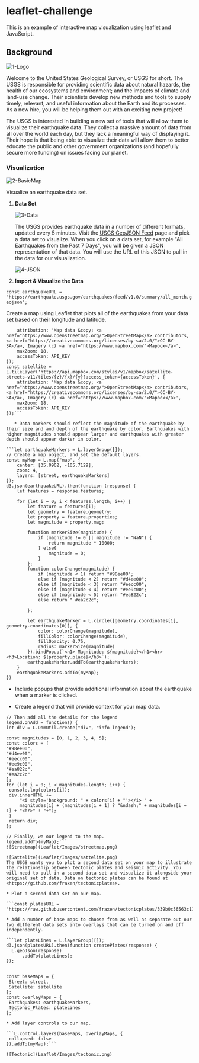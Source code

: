 # leaflet-challenge
This is an example of interactive map visualization using leaflet and JavaScript.


## Background

![1-Logo](Leaflet/Images/1-Logo.png)

Welcome to the United States Geological Survey, or USGS for short. The USGS is responsible for providing scientific data about natural hazards, the health of our ecosystems and environment; and the impacts of climate and land-use change. Their scientists develop new methods and tools to supply timely, relevant, and useful information about the Earth and its processes. As a new hire, you will be helping them out with an exciting new project!

The USGS is interested in building a new set of tools that will allow them to visualize their earthquake data. They collect a massive amount of data from all over the world each day, but they lack a meaningful way of displaying it. Their hope is that being able to visualize their data will allow them to better educate the public and other government organizations (and hopefully secure more funding) on issues facing our planet.


### Visualization

![2-BasicMap](Leaflet/Images/2-BasicMap.png)

Visualize an earthquake data set.

1. **Data Set**

   ![3-Data](Leaflet/Images/3-Data.png)

   The USGS provides earthquake data in a number of different formats, updated every 5 minutes. Visit the [USGS GeoJSON Feed](http://earthquake.usgs.gov/earthquakes/feed/v1.0/geojson.php) page and pick a data set to visualize. When you click on a data set, for example "All Earthquakes from the Past 7 Days", you will be given a JSON representation of that data. You will use the URL of this JSON to pull in the data for our visualization.

   ![4-JSON](Leaflet/Images/4-JSON.png)

2. **Import & Visualize the Data**

```const earthquakeURL = "https://earthquake.usgs.gov/earthquakes/feed/v1.0/summary/all_month.geojson";```

   Create a map using Leaflet that plots all of the earthquakes from your data set based on their longitude and latitude.
   
```const street= L.tileLayer('https://api.mapbox.com/styles/v1/mapbox/streets-v11/tiles/{z}/{x}/{y}?access_token={accessToken}', {
    attribution: 'Map data &copy; <a href="https://www.openstreetmap.org/">OpenStreetMap</a> contributors, <a href="https://creativecommons.org/licenses/by-sa/2.0/">CC-BY-SA</a>, Imagery (c) <a href="https://www.mapbox.com/">Mapbox</a>',
    maxZoom: 18,
    accessToken: API_KEY
});
const satellite = L.tileLayer('https://api.mapbox.com/styles/v1/mapbox/satellite-streets-v11/tiles/{z}/{x}/{y}?access_token={accessToken}', {
    attribution: 'Map data &copy; <a href="https://www.openstreetmap.org/">OpenStreetMap</a> contributors, <a href="https://creativecommons.org/licenses/by-sa/2.0/">CC-BY-SA</a>, Imagery (c) <a href="https://www.mapbox.com/">Mapbox</a>',
    maxZoom: 18,
    accessToken: API_KEY
});```

   * Data markers should reflect the magnitude of the earthquake by their size and and depth of the earthquake by color. Earthquakes with higher magnitudes should appear larger and earthquakes with greater depth should appear darker in color.

```let earthquakeMarkers = L.layerGroup([]);
// Create a map object, and set the default layers.
const myMap = L.map("map", {
    center: [35.0902, -105.7129],
    zoom: 4,
    layers: [street, earthquakeMarkers]
});
d3.json(earthquakeURL).then(function (response) {
    let features = response.features;

    for (let i = 0; i < features.length; i++) {
        let feature = features[i];
        let geometry = feature.geometry;
        let property = feature.properties;
        let magnitude = property.mag;

        function markerSize(magnitude) {
            if (magnitude != 0 || magnitude != "NaN") {
                return magnitude * 10000;
            } else{
                magnitude = 0;
            }
        };
        function colorChange(magnitude) {
            if (magnitude < 1) return "#98ee00";
            else if (magnitude < 2) return "#d4ee00";
            else if (magnitude < 3) return "#eecc00";
            else if (magnitude < 4) return "#ee9c00";
            else if (magnitude < 5) return "#ea822c";
            else return " #ea2c2c";

        }; 

        let earthquakeMarker = L.circle([geometry.coordinates[1], geometry.coordinates[0]], {
            color: colorChange(magnitude),
            fillColor: colorChange(magnitude),
            fillOpacity: 0.75,
            radius: markerSize(magnitude)
        }).bindPopup(`<h1> Magnitude: ${magnitude}</h1><hr><h3>Location: ${property.place}</h3>`);
        earthquakeMarker.addTo(earthquakeMarkers);
    }
    earthquakeMarkers.addTo(myMap);
}) 
```
   * Include popups that provide additional information about the earthquake when a marker is clicked.

   * Create a legend that will provide context for your map data.
   ```let legend = L.control({position: "bottomright"});
// Then add all the details for the legend
legend.onAdd = function() {
let div = L.DomUtil.create("div", "info legend");

const magnitudes = [0, 1, 2, 3, 4, 5];
const colors = [
  "#98ee00",
  "#d4ee00",
  "#eecc00",
  "#ee9c00",
  "#ea822c",
  "#ea2c2c"
];
for (let i = 0; i < magnitudes.length; i++) {
    console.log(colors[i]);
    div.innerHTML +=
        "<i style='background: " + colors[i] + "'></i> " +
        magnitudes[i] + (magnitudes[i + 1] ? "&ndash;" + magnitudes[i + 1] + "<br>" : "+");
    }
    return div;
};

// Finally, we our legend to the map.
legend.addTo(myMap);```
![Streetmap](Leaflet/Images/streetmap.png)

![Sattelite](Leaflet/Images/sattelite.png)
The USGS wants you to plot a second data set on your map to illustrate the relationship between tectonic plates and seismic activity. You will need to pull in a second data set and visualize it alongside your original set of data. Data on tectonic plates can be found at <https://github.com/fraxen/tectonicplates>.

* Plot a second data set on our map.

```const platesURL = "https://raw.githubusercontent.com/fraxen/tectonicplates/339b0c56563c118307b1f4542703047f5f698fae/GeoJSON/PB2002_plates.json";```

* Add a number of base maps to choose from as well as separate out our two different data sets into overlays that can be turned on and off independently.

```let plateLines = L.layerGroup([]);
d3.json(platesURL).then(function createPlates(response) {
     L.geoJson(response)
         .addTo(plateLines);
});


const baseMaps = {
    Street: street,
    Satellite: satellite
};
const overlayMaps = {
    Earthquakes: earthquakeMarkers,
    Tectonic_Plates: plateLines
};```

* Add layer controls to our map.

```L.control.layers(baseMaps, overlayMaps, {
    collapsed: false
}).addTo(myMap);```

![Tectonic](Leaflet/Images/tectonic.png)
